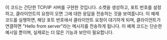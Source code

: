 이 코드는 간단한 TCP/IP 서버를 구현한 것입니다. 소켓을 생성하고, 포트 번호를 설정하고, 클라이언트의 요청이 오면 그에 대한 응답을 전송하는 것을 보여줍니다. 이 예제 코드를 실행하면, 해당 포트 번호에서 클라이언트 요청이 대기하게 되며, 클라이언트가 연결하면 "Hello from server"라는 메시지를 전송하게 됩니다. 이 예제 코드는 단순한 예시일 뿐이며, 실제로는 더 많은 기능과 보안이 필요합니다.